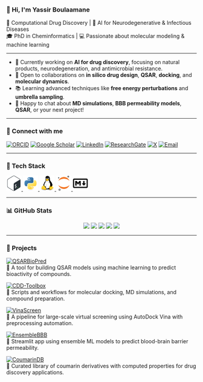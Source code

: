 ### 👋 Hi, I'm Yassir Boulaamane

🔬 Computational Drug Discovery | 🧠 AI for Neurodegenerative & Infectious Diseases  
🎓 PhD in Cheminformatics | 💻 Passionate about molecular modeling & machine learning

---
- 🔭 Currently working on **AI for drug discovery**, focusing on natural products, neurodegeneration, and antimicrobial resistance.
- 🤝 Open to collaborations on **in silico drug design**, **QSAR**, **docking**, and **molecular dynamics**.
- 📚 Learning advanced techniques like **free energy perturbations** and **umbrella sampling**.
- 💬 Happy to chat about **MD simulations**, **BBB permeability models**, **QSAR**, or your next project!
---

### 🔗 Connect with me

[![ORCID](https://img.shields.io/badge/ORCID-0000--0003--2920--3990-green?logo=orcid)](https://orcid.org/0000-0003-2920-3990)
[![Google Scholar](https://img.shields.io/badge/Google%20Scholar-Profile-blue?logo=google-scholar&logoColor=white)](https://scholar.google.com/citations?user=d5IimowAAAAJ)
[![LinkedIn](https://img.shields.io/badge/LinkedIn-Profile-blue?logo=linkedin)](https://www.linkedin.com/in/yassir-boulaamane)
[![ResearchGate](https://img.shields.io/badge/ResearchGate-Profile-00CCBB?logo=researchgate&logoColor=white)](https://www.researchgate.net/profile/Yassir-Boulaamane)
[![X](https://img.shields.io/badge/X-%40yassir__tw-000000?logo=twitter&logoColor=white)](https://twitter.com/yassir_tw)
[![Email](https://img.shields.io/badge/Email-boulaamane.yassir%40etu.uae.ac.ma-D14836?logo=gmail&logoColor=white)](mailto:boulaamane.yassir@etu.uae.ac.ma)

---

### 🧰 Tech Stack
<p align="left"> 
  <a href="https://www.gnu.org/software/bash/" target="_blank" rel="noreferrer">
    <img src="https://raw.githubusercontent.com/devicons/devicon/master/icons/bash/bash-original.svg" alt="bash" width="40" height="40"/> 
  </a> 
  <a href="https://www.python.org/" target="_blank" rel="noreferrer">
    <img src="https://raw.githubusercontent.com/devicons/devicon/master/icons/python/python-original.svg" alt="python" width="40" height="40"/> 
  </a> 
  <a href="https://www.linux.org/" target="_blank" rel="noreferrer">
    <img src="https://raw.githubusercontent.com/devicons/devicon/master/icons/linux/linux-original.svg" alt="linux" width="40" height="40"/> 
  </a>
  <a href="https://jupyter.org/" target="_blank" rel="noreferrer">
    <img src="https://raw.githubusercontent.com/devicons/devicon/master/icons/jupyter/jupyter-original.svg" alt="jupyter" width="40" height="40"/>
  </a>
  <a href="https://www.markdownguide.org/" target="_blank" rel="noreferrer">
    <img src="https://raw.githubusercontent.com/devicons/devicon/master/icons/markdown/markdown-original.svg" alt="markdown" width="40" height="40"/>
  </a>
</p>

---

### 📊 GitHub Stats

<p align="center">
<!-- Followers -->
<img src="https://img.shields.io/github/followers/yboulaamane?label=Followers&style=social" />
<!-- Stars -->
<img src="https://img.shields.io/github/stars/yboulaamane?label=Stars&style=social" />
<!-- Public Repos -->
<img src="https://img.shields.io/badge/Public%20Repos-COUNT-auto?logo=github" />
<!-- Profile Views (via GitHub Profile Views Counter) -->
<img src="https://komarev.com/ghpvc/?username=yboulaamane&label=Profile%20Views&color=blue" />
<!-- Joined GitHub -->
<img src="https://img.shields.io/badge/Joined-GitHub-blue?logo=github" />
</p>

---

### 📁 Projects

[![QSARBioPred](https://img.shields.io/badge/QSARBioPred-Machine%20Learning%20for%20QSAR-blue?logo=github)](https://github.com/yboulaamane/QSARBioPred)  
🧪 A tool for building QSAR models using machine learning to predict bioactivity of compounds.

[![CDD-Toolbox](https://img.shields.io/badge/CDD--Toolbox-Drug%20Discovery%20Utilities-blue?logo=github)](https://github.com/yboulaamane/CDD-Toolbox)  
💊 Scripts and workflows for molecular docking, MD simulations, and compound preparation.

[![VinaScreen](https://img.shields.io/badge/VinaScreen-Virtual%20Screening%20Pipeline-blue?logo=github)](https://github.com/yboulaamane/VinaScreen)  
🧬 A pipeline for large-scale virtual screening using AutoDock Vina with preprocessing automation.

[![EnsembleBBB](https://img.shields.io/badge/EnsembleBBB-BBB%20Permeability%20Predictor-blue?logo=github)](https://github.com/yboulaamane/EnsembleBBB)  
🧠 Streamlit app using ensemble ML models to predict blood-brain barrier permeability.

[![CoumarinDB](https://img.shields.io/badge/CoumarinDB-Coumarin%20Compound%20Library-blue?logo=github)](https://github.com/yboulaamane/CoumarinDB)  
🌿 Curated library of coumarin derivatives with computed properties for drug discovery applications.
